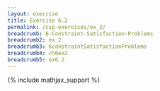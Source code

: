```yaml
---
layout: exercise
title: Exercise 6.2
permalink: /csp-exercises/ex_2/
breadcrumb: 6-Constraint-Satisfaction-Problems
breadcrumb2: ex_2
breadcrumb3: 6constraintSatisfactionProblems
breadcrumb4: ch6ex2
breadcrumb5: ex6.2
---
```


{% include mathjax_support %}

